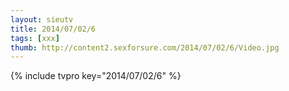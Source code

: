 ```yaml
--- 
layout: sieutv
title: 2014/07/02/6
tags: [xxx]
thumb: http://content2.sexforsure.com/2014/07/02/6/Video.jpg
---
```

{% include tvpro key="2014/07/02/6" %} 
